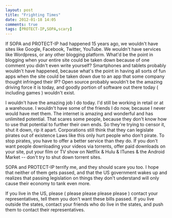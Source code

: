 ```yaml
---
layout: post
title: "Frighting Times"
date: 2012-01-18 14:05
comments: true
tags: [PROTECT-IP,SOPA,scary]
---
```

If SOPA and PROTECT-IP had happened 15 years ago, we wouldn't have sites like Google, Facebook, Twitter, YouTube. We wouldn't have services like Wordpress, or any other blogging platform. What'd be the point in blogging when your entire site could be taken down because of one comment you didn't even write yourself? Smartphones and tablets probably wouldn't have happened, because what's the point in having all sorts of fun apps when the site could be taken down due to an app that some company thought infringed their IP? Open source probably wouldn't be the amazing driving force it is today, and goodly portion of software out there today ( including games ) wouldn't exist.

I wouldn't have the amazing job I do today. I'd still be working in retail or at a warehouse. I wouldn't have some of the friends I do now, because I never would have met them.
The internet is amazing and wonderful and has unlimited potential. That scares some people, because they don't know how to use that potential to further their own ends. So they're trying to censor it, shut it down, rip it apart. Corporations still think that they can legislate pirates out of existence  Laws like this only hurt people who don't pirate. To stop pirates, you have to offer a better service than they do. If you don't want people downloading your videos via torrents, offer paid downloads on your site, put your film or TV show on Netflix & Hulu & ITunes & the Android Market -- don't try to shut down torrent sites.

SOPA and PROTECT-IP terrify me, and they should scare you too. I hope that neither of them gets passed, and that the US government wakes up and realizes that passing legislation on things they don't understand will only cause their economy to tank even more.

If you live in the US, please ( please please please please ) contact your representatives, tell them you don't want these bills passed. If you live outside the states, contact your friends who do live in the states, and push them to contact their representatives.
